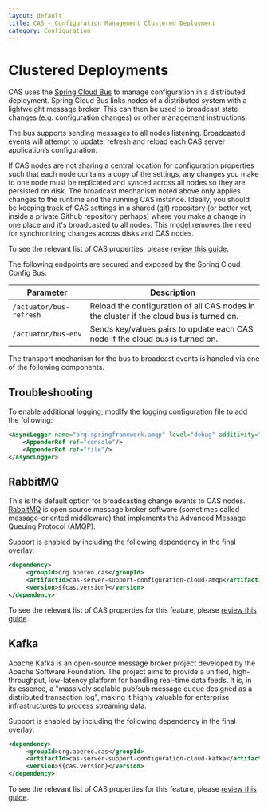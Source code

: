 ```yaml
---
layout: default
title: CAS - Configuration Management Clustered Deployment
category: Configuration
---
```


# Clustered Deployments

CAS uses the [Spring Cloud Bus](http://cloud.spring.io/spring-cloud-static/spring-cloud.html)
to manage configuration in a distributed deployment. Spring Cloud Bus links nodes of a
distributed system with a lightweight message broker. This can then be used to broadcast state
changes (e.g. configuration changes) or other management instructions.

The bus supports sending messages to all nodes listening. Broadcasted events will attempt to update, refresh and
reload each CAS server application’s configuration.

If CAS nodes are not sharing a central location for configuration properties such that each
node contains a copy of the settings, any changes you make to one node must be replicated and
synced across all nodes so they are persisted on disk. The broadcast mechanism noted above only
applies changes to the runtime and the running CAS instance. Ideally, you should be keeping track
of CAS settings in a shared (git) repository (or better yet, inside a private Github repository perhaps)
where you make a change in one place and it's broadcasted to all nodes. This model removes the need for
synchronizing changes across disks and CAS nodes.  

To see the relevant list of CAS properties, please [review this guide](Configuration-Properties.html#configuration-storage).

The following endpoints are secured and exposed by the Spring Cloud Config Bus:

| Parameter                         | Description
|-----------------------------------|------------------------------------------
| `/actuator/bus-refresh`                    | Reload the configuration of all CAS nodes in the cluster if the cloud bus is turned on.
| `/actuator/bus-env`                        | Sends key/values pairs to update each CAS node if the cloud bus is turned on.

The transport mechanism for the bus to broadcast events is handled via one of the following components.

## Troubleshooting

To enable additional logging, modify the logging configuration file to add the following:

```xml
<AsyncLogger name="org.springframework.amqp" level="debug" additivity="false">
    <AppenderRef ref="console"/>
    <AppenderRef ref="file"/>
</AsyncLogger>
```

## RabbitMQ

This is the default option for broadcasting change events to CAS nodes.
[RabbitMQ](https://www.rabbitmq.com/) is open source message broker
software (sometimes called message-oriented middleware) that implements
the Advanced Message Queuing Protocol (AMQP).

Support is enabled by including the following dependency in the final overlay:

```xml
<dependency>
     <groupId>org.apereo.cas</groupId>
     <artifactId>cas-server-support-configuration-cloud-amqp</artifactId>
     <version>${cas.version}</version>
</dependency>
```

To see the relevant list of CAS properties for this feature, please [review this guide](Configuration-Properties.html#rabbitmq).

## Kafka

Apache Kafka is an open-source message broker project developed by the Apache Software Foundation.
The project aims to provide a unified, high-throughput, low-latency platform for handling real-time data feeds.
It is, in its essence, a "massively scalable pub/sub message queue designed as a distributed transaction log",
making it highly valuable for enterprise infrastructures to process streaming data.

Support is enabled by including the following dependency in the final overlay:

```xml
<dependency>
     <groupId>org.apereo.cas</groupId>
     <artifactId>cas-server-support-configuration-cloud-kafka</artifactId>
     <version>${cas.version}</version>
</dependency>
```

To see the relevant list of CAS properties for this feature, please [review this guide](Configuration-Properties.html#kafka).
